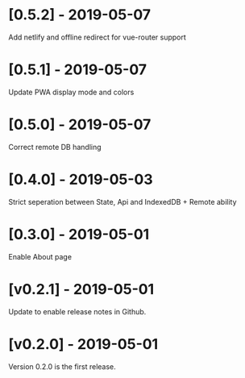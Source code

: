 # [0.5.2] - 2019-05-07

Add netlify and offline redirect for vue-router support

# [0.5.1] - 2019-05-07

Update PWA display mode and colors

# [0.5.0] - 2019-05-07

Correct remote DB handling

# [0.4.0] - 2019-05-03

Strict seperation between State, Api and IndexedDB + Remote ability

# [0.3.0] - 2019-05-01

Enable About page

# [v0.2.1] - 2019-05-01

Update to enable release notes in Github.

# [v0.2.0] - 2019-05-01

Version 0.2.0 is the first release.
